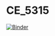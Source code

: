 # CE_5315

[![Binder](https://mybinder.org/badge_logo.svg)](https://mybinder.org/v2/gh/cadewooten20/CE_5315_Bonus/HEAD)
